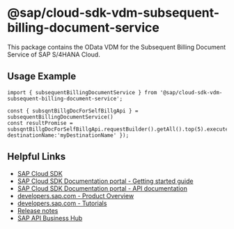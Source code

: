 # @sap/cloud-sdk-vdm-subsequent-billing-document-service

This package contains the OData VDM for the Subsequent Billing Document Service of SAP S/4HANA Cloud.

## Usage Example
```
import { subsequentBillingDocumentService } from '@sap/cloud-sdk-vdm-subsequent-billing-document-service';

const { subsqntBillgDocForSelfBillgApi } = subsequentBillingDocumentService()
const resultPromise = subsqntBillgDocForSelfBillgApi.requestBuilder().getAll().top(5).execute({ destinationName:'myDestinationName' });

```

## Helpful Links

- [SAP Cloud SDK](https://github.com/SAP/cloud-sdk-js)
- [SAP Cloud SDK Documentation portal - Getting started guide](https://sap.github.io/cloud-sdk/docs/js/getting-started)
- [SAP Cloud SDK Documentation portal - API documentation](https://sap.github.io/cloud-sdk/docs/js/api)
- [developers.sap.com - Product Overview](https://developers.sap.com/topics/cloud-sdk.html)
- [developers.sap.com - Tutorials](https://developers.sap.com/tutorial-navigator.html?tag=software-product:technology-platform/sap-cloud-sdk&tag=tutorial:type/tutorial&tag=programming-tool:javascript)
- [Release notes](https://help.sap.com/doc/2324e9c3b28748a4ae2ad08166d77675/1.0/en-US/js-index.html)
- [SAP API Business Hub](https://api.sap.com/)
